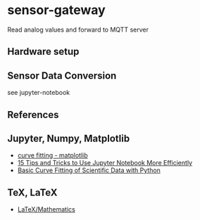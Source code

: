 # sensor-gateway
Read analog values and forward to MQTT server

## Hardware setup

## Sensor Data Conversion

see jupyter-notebook

## References

## Jupyter, Numpy, Matplotlib

- [curve fitting - matplotlib](https://stackoverflow.com/questions/25030675/trouble-with-curve-fitting-matplotlib)
- [15 Tips and Tricks to Use Jupyter Notebook More Efficiently](https://towardsdatascience.com/15-tips-and-tricks-to-use-jupyter-notebook-more-efficiently-ef05ede4e4b9)
- [Basic Curve Fitting of Scientific Data with Python](https://towardsdatascience.com/basic-curve-fitting-of-scientific-data-with-python-9592244a2509)

## TeX, LaTeX

- [LaTeX/Mathematics](https://en.wikibooks.org/wiki/LaTeX/Mathematics)